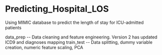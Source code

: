 # Predicting_Hospital_LOS
Using MIMIC database to predict the length of stay for ICU-admitted patients


data_prep -- Data cleaning and feature engineering. Version 2 has updated ICD9 and diagnoses mapping
train_test -- Data splitting, dummy variable creation, numeric feature scaling, PCA
